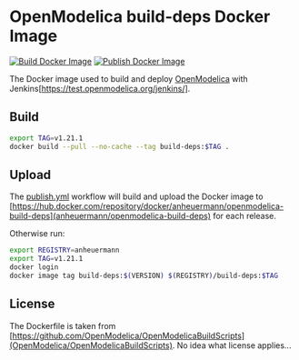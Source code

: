 # OpenModelica build-deps Docker Image

[![Build Docker Image](https://github.com/AnHeuermann/build-deps/actions/workflows/build.yml/badge.svg?branch=main)](https://github.com/AnHeuermann/build-deps/actions/workflows/build.yml)
[![Publish Docker Image](https://github.com/AnHeuermann/build-deps/actions/workflows/publish.yml/badge.svg)](https://github.com/AnHeuermann/build-deps/actions/workflows/publish.yml)

The Docker image used to build and deploy
[OpenModelica](https://github.com/OpenModelica/OpenModelica) with
Jenkins[https://test.openmodelica.org/jenkins/].

## Build

```bash
export TAG=v1.21.1
docker build --pull --no-cache --tag build-deps:$TAG .
```

## Upload

The [publish.yml](./.github/workflows/publish.yml) workflow will build and upload the
Docker image to [https://hub.docker.com/repository/docker/anheuermann/openmodelica-build-deps](anheuermann/openmodelica-build-deps)
for each release.

Otherwise run:

```bash
export REGISTRY=anheuermann
export TAG=v1.21.1
docker login
docker image tag build-deps:$(VERSION) $(REGISTRY)/build-deps:$TAG
```

## License

The Dockerfile is taken from [https://github.com/OpenModelica/OpenModelicaBuildScripts](OpenModelica/OpenModelicaBuildScripts).
No idea what license applies...
